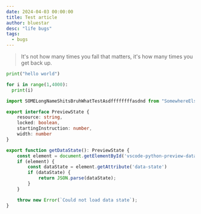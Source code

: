 ```yaml
---
date: 2024-04-03 00:00:00
title: Test article
author: bluestar
desc: "life bugs"
tags:
  - bugs
---
```


> It's not how many times you fall that matters, it's how many times you get back up.


```py filename="src/main.py"
print("hello world")

for i in range(1,4000):
  print(i)
```

```ts
import SOMELongNameShitsBruhWhatTestAsdffffffffasdnd from "SomewhereElseFromAndromeda"

export interface PreviewState {
    resource: string,
    locked: boolean,
    startingInstruction: number,
    width: number
}

export function getDataState(): PreviewState {
    const element = document.getElementById('vscode-python-preview-data');
    if (element) {
        const dataState = element.getAttribute('data-state')
        if (dataState) {
            return JSON.parse(dataState);
        }
    }

    throw new Error(`Could not load data state`);
}

```

